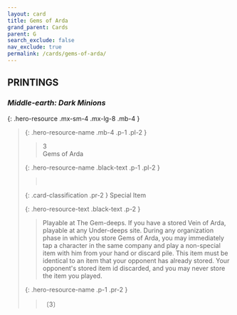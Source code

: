 ```yaml
---
layout: card
title: Gems of Arda
grand_parent: Cards
parent: G
search_exclude: false
nav_exclude: true
permalink: /cards/gems-of-arda/
---
```


## PRINTINGS


### _Middle-earth: Dark Minions_

{: .hero-resource .mx-sm-4 .mx-lg-8 .mb-4 }
> {: .hero-resource-name .mb-4 .p-1 .pl-2 }
> > <div class="card-mp">3</div>
> > <div class="card-name">Gems of Arda</div>
>
> {: .hero-resource-name .black-text .p-1 .pl-2 }
> > &nbsp;
>
> {: .card-classification .pr-2 }
> Special Item
>
> {: .hero-resource-text .black-text .p-2 }
> > Playable at The Gem-deeps. If you have a stored Vein of Arda, playable at any Under-deeps site. During any organization phase in which you store Gems of Arda, you may immediately tap a character in the same company and play a non-special item with him from your hand or discard pile. This item must be identical to an item that your opponent has already stored. Your opponent's stored item id discarded, and you may never store the item you played.  
> 
> {: .hero-resource-name .p-1 .pr-2 }
> > <div class="card-shield"></div>
> > <div class="card-corruption">〔3〕</div>
